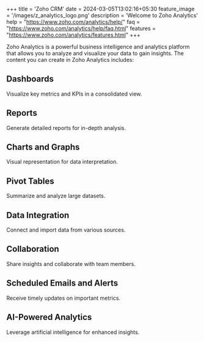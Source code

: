 +++
title = 'Zoho CRM'
date = 2024-03-05T13:02:16+05:30
feature_image = '/images/z_analytics_logo.png'
description = 'Welcome to Zoho Analytics'
help = "https://www.zoho.com/analytics/help/"
faq = "https://www.zoho.com/analytics/help/faq.html"
features = "https://www.zoho.com/analytics/features.html"
+++

Zoho Analytics is a powerful business intelligence and analytics platform that allows you to analyze and visualize your data to gain insights.<!--more--> The content you can create in Zoho Analytics includes:

## Dashboards

Visualize key metrics and KPIs in a consolidated view.

## Reports

Generate detailed reports for in-depth analysis.

## Charts and Graphs

Visual representation for data interpretation.

## Pivot Tables

Summarize and analyze large datasets.

## Data Integration

Connect and import data from various sources.

## Collaboration

Share insights and collaborate with team members.

## Scheduled Emails and Alerts

Receive timely updates on important metrics.

## AI-Powered Analytics

Leverage artificial intelligence for enhanced insights.
